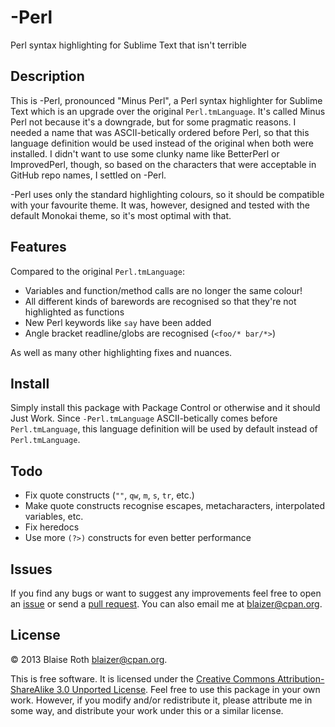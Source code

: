 -Perl
=====

Perl syntax highlighting for Sublime Text that isn't terrible

## Description

This is -Perl, pronounced "Minus Perl", a Perl syntax highlighter for Sublime Text which is an upgrade over the original `Perl.tmLanguage`. It's called Minus Perl not because it's a downgrade, but for some pragmatic reasons. I needed a name that was ASCII-betically ordered before Perl, so that this language definition would be used instead of the original when both were installed. I didn't want to use some clunky name like BetterPerl or ImprovedPerl, though, so based on the characters that were acceptable in GitHub repo names, I settled on -Perl.

-Perl uses only the standard highlighting colours, so it should be compatible with your favourite theme. It was, however, designed and tested with the default Monokai theme, so it's most optimal with that.

## Features

Compared to the original `Perl.tmLanguage`:

  * Variables and function/method calls are no longer the same colour!
  * All different kinds of barewords are recognised so that they're not highlighted as functions
  * New Perl keywords like `say` have been added
  * Angle bracket readline/globs are recognised (`<foo/* bar/*>`)

As well as many other highlighting fixes and nuances.

## Install

Simply install this package with Package Control or otherwise and it should Just Work. Since `-Perl.tmLanguage` ASCII-betically comes before `Perl.tmLanguage`, this language definition will be used by default instead of `Perl.tmLanguage`.

## Todo

  * Fix quote constructs (`""`, `qw`, `m`, `s`, `tr`, etc.)
  * Make quote constructs recognise escapes, metacharacters, interpolated variables, etc.
  * Fix heredocs
  * Use more `(?>)` constructs for even better performance

## Issues

If you find any bugs or want to suggest any improvements feel free to open an [issue](https://github.com/Blaizer/-Perl-sublime-language/issues/) or send a [pull request](https://github.com/Blaizer/-Perl-sublime-language/compare/). You can also email me at <blaizer@cpan.org>.

## License

&copy; 2013 Blaise Roth <blaizer@cpan.org>.

This is free software. It is licensed under the [Creative Commons Attribution-ShareAlike 3.0 Unported License](http://creativecommons.org/licenses/by-sa/3.0/). Feel free to use this package in your own work. However, if you modify and/or redistribute it, please attribute me in some way, and distribute your work under this or a similar license.
